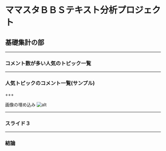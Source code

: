 # ママスタＢＢＳテキスト分析プロジェクト

## 基礎集計の部

---

### コメント数が多い人気のトピック一覧


---

### 人気トピックのコメント一覧(サンプル)


+++

画像の埋め込み
![alt](test.png)

---

### スライド３

---

###  結論
